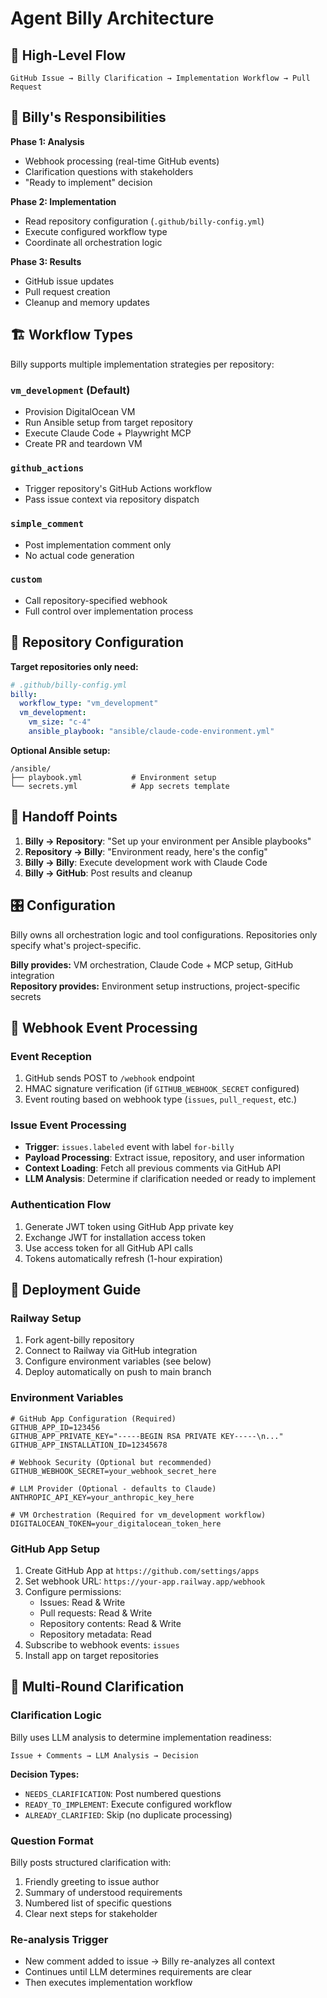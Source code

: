 # Agent Billy Architecture

## 🎯 High-Level Flow

```
GitHub Issue → Billy Clarification → Implementation Workflow → Pull Request
```

## 🔧 Billy's Responsibilities

**Phase 1: Analysis**
- Webhook processing (real-time GitHub events)
- Clarification questions with stakeholders  
- "Ready to implement" decision

**Phase 2: Implementation** 
- Read repository configuration (`.github/billy-config.yml`)
- Execute configured workflow type
- Coordinate all orchestration logic

**Phase 3: Results**
- GitHub issue updates
- Pull request creation
- Cleanup and memory updates

## 🏗️ Workflow Types

Billy supports multiple implementation strategies per repository:

### `vm_development` (Default)
- Provision DigitalOcean VM
- Run Ansible setup from target repository  
- Execute Claude Code + Playwright MCP
- Create PR and teardown VM

### `github_actions`
- Trigger repository's GitHub Actions workflow
- Pass issue context via repository dispatch

### `simple_comment`
- Post implementation comment only
- No actual code generation

### `custom`
- Call repository-specified webhook
- Full control over implementation process

## 📁 Repository Configuration

**Target repositories only need:**

```yaml
# .github/billy-config.yml
billy:
  workflow_type: "vm_development"
  vm_development:
    vm_size: "c-4"
    ansible_playbook: "ansible/claude-code-environment.yml"
```

**Optional Ansible setup:**
```
/ansible/
├── playbook.yml           # Environment setup
└── secrets.yml            # App secrets template
```

## 🔄 Handoff Points

1. **Billy → Repository**: "Set up your environment per Ansible playbooks"
2. **Repository → Billy**: "Environment ready, here's the config"  
3. **Billy → Billy**: Execute development work with Claude Code
4. **Billy → GitHub**: Post results and cleanup

## 🎛️ Configuration

Billy owns all orchestration logic and tool configurations. Repositories only specify what's project-specific.

**Billy provides:** VM orchestration, Claude Code + MCP setup, GitHub integration  
**Repository provides:** Environment setup instructions, project-specific secrets

## 🎣 Webhook Event Processing

### Event Reception
1. GitHub sends POST to `/webhook` endpoint
2. HMAC signature verification (if `GITHUB_WEBHOOK_SECRET` configured)
3. Event routing based on webhook type (`issues`, `pull_request`, etc.)

### Issue Event Processing
- **Trigger**: `issues.labeled` event with label `for-billy`
- **Payload Processing**: Extract issue, repository, and user information
- **Context Loading**: Fetch all previous comments via GitHub API
- **LLM Analysis**: Determine if clarification needed or ready to implement

### Authentication Flow
1. Generate JWT token using GitHub App private key
2. Exchange JWT for installation access token
3. Use access token for all GitHub API calls
4. Tokens automatically refresh (1-hour expiration)

## 🚀 Deployment Guide

### Railway Setup
1. Fork agent-billy repository
2. Connect to Railway via GitHub integration
3. Configure environment variables (see below)
4. Deploy automatically on push to main branch

### Environment Variables
```env
# GitHub App Configuration (Required)
GITHUB_APP_ID=123456
GITHUB_APP_PRIVATE_KEY="-----BEGIN RSA PRIVATE KEY-----\n..."
GITHUB_APP_INSTALLATION_ID=12345678

# Webhook Security (Optional but recommended)
GITHUB_WEBHOOK_SECRET=your_webhook_secret_here

# LLM Provider (Optional - defaults to Claude)
ANTHROPIC_API_KEY=your_anthropic_key_here

# VM Orchestration (Required for vm_development workflow)
DIGITALOCEAN_TOKEN=your_digitalocean_token_here
```

### GitHub App Setup
1. Create GitHub App at `https://github.com/settings/apps`
2. Set webhook URL: `https://your-app.railway.app/webhook`
3. Configure permissions:
   - Issues: Read & Write
   - Pull requests: Read & Write
   - Repository contents: Read & Write
   - Repository metadata: Read
4. Subscribe to webhook events: `issues`
5. Install app on target repositories

## 🔄 Multi-Round Clarification

### Clarification Logic
Billy uses LLM analysis to determine implementation readiness:

```
Issue + Comments → LLM Analysis → Decision
```

**Decision Types:**
- `NEEDS_CLARIFICATION`: Post numbered questions
- `READY_TO_IMPLEMENT`: Execute configured workflow
- `ALREADY_CLARIFIED`: Skip (no duplicate processing)

### Question Format
Billy posts structured clarification with:
1. Friendly greeting to issue author
2. Summary of understood requirements
3. Numbered list of specific questions
4. Clear next steps for stakeholder

### Re-analysis Trigger
- New comment added to issue → Billy re-analyzes all context
- Continues until LLM determines requirements are clear
- Then executes implementation workflow